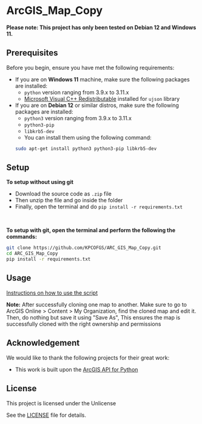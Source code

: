 # ArcGIS_Map_Copy
**Please note: This project has only been tested on Debian 12 and Windows 11.**
## Prerequisites
Before you begin, ensure you have met the following requirements:
* If you are on **Windows 11** machine, make sure the following packages are installed:
    * `python` version ranging from 3.9.x to 3.11.x
    * [Microsoft Visual C++ Redistributable](https://learn.microsoft.com/en-us/cpp/windows/latest-supported-vc-redist?view=msvc-170) installed for `ujson` library
* If you are on **Debian 12** or similar distros, make sure the following packages are installed:
    * `python3` version ranging from 3.9.x to 3.11.x
    * `python3-pip`
    * `libkrb5-dev`
    * You can install them using the following command:
   ```bash
   sudo apt-get install python3 python3-pip libkrb5-dev
   ```

## Setup

**To setup without using git**
* Download the source code as `.zip` file
* Then unzip the file and go inside the folder
* Finally, open the terminal and do `pip install -r requirements.txt`

<br>

**To setup with git, open the terminal and perform the following the commands:**

```bash
git clone https://github.com/KPCOFGS/ARC_GIS_Map_Copy.git
cd ARC_GIS_Map_Copy
pip install -r requirements.txt
```

## Usage
[Instructions on how to use the script](usage/usage.md)

**Note:** After successfully cloning one map to another. Make sure to go to ArcGIS Online > Content > My Organization, find the cloned map and edit it. Then, do nothing but save it using "Save As", This ensures the map is successfully cloned with the right ownership and permissions

## Acknowledgement

We would like to thank the following projects for their great work:

   * This work is built upon the [ArcGIS API for Python](https://developers.arcgis.com/python/)

## License
This project is licensed under the Unlicense

See the [LICENSE](LICENSE) file for details.
